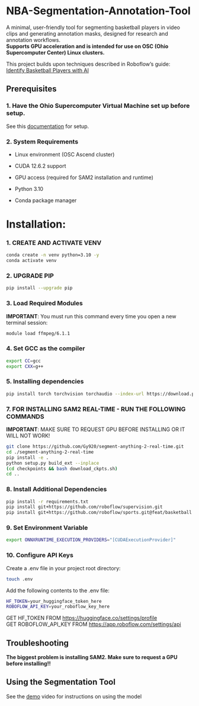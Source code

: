 # NBA-Segmentation-Annotation-Tool

A minimal, user-friendly tool for segmenting basketball players in video clips and generating annotation masks, designed for research and annotation workflows.  
 **Supports GPU acceleration and is intended for use on OSC (Ohio Supercomputer Center) Linux clusters.**

 This project builds upon techniques described in Roboflow’s guide:  
[Identify Basketball Players with AI](https://blog.roboflow.com/identify-basketball-players/)

## Prerequisites 

### 1. Have the Ohio Supercomputer Virtual Machine set up before setup.

See this [documentation](https://docs.google.com/document/d/18efM3UhXIMKOZ-e1weG6fw2CS5-esf2s--cmgjhlOIs/edit?usp=sharing) for setup.

### 2. System Requirements

- Linux environment (OSC Ascend cluster)

- CUDA 12.6.2 support

- GPU access (required for SAM2 installation and runtime)

- Python 3.10

- Conda package manager


# Installation:

### 1. CREATE AND ACTIVATE VENV
```bash
conda create -n venv python=3.10 -y  
conda activate venv
```

### 2. UPGRADE PIP
```bash
pip install --upgrade pip
```

### 3. Load Required Modules
**IMPORTANT**: You must run this command every time you open a new terminal session:
```bash
module load ffmpeg/6.1.1
```  

### 4. Set GCC as the compiler
```bash
export CC=gcc  
export CXX=g++
```

### 5. Installing dependencies  
```bash
pip install torch torchvision torchaudio --index-url https://download.pytorch.org/whl/cu126  
```

### 7. FOR INSTALLING SAM2 REAL-TIME - RUN THE FOLLOWING COMMANDS  
**IMPORTANT**: MAKE SURE TO REQUEST GPU BEFORE INSTALLING OR IT WILL NOT WORK!
```bash
git clone https://github.com/Gy920/segment-anything-2-real-time.git    
cd ./segment-anything-2-real-time  
pip install -e .  
python setup.py build_ext --inplace  
(cd checkpoints && bash download_ckpts.sh)  
cd ..
```

### 8. Install Additional Dependencies
```bash
pip install -r requirements.txt
pip install git+https://github.com/roboflow/supervision.git  
pip install git+https://github.com/roboflow/sports.git@feat/basketball
```

### 9. Set Environment Variable
```bash
export ONNXRUNTIME_EXECUTION_PROVIDERS="[CUDAExecutionProvider]"
```  

### 10. Configure API Keys

Create a .env file in your project root directory:
```bash
touch .env
```
Add the following contents to the .env file:
```bash
HF_TOKEN=your_huggingface_token_here  
ROBOFLOW_API_KEY=your_roboflow_key_here
```

GET HF_TOKEN FROM https://huggingface.co/settings/profile  
GET ROBOFLOW_API_KEY FROM https://app.roboflow.com/settings/api

## Troubleshooting 
**The biggest problem is installing SAM2. Make sure to request a GPU before installing!!**

## Using the Segmentation Tool

See the [demo](https://osumlb.slack.com/files/U09DJRDN33R/F09KNUBP25D/segmentationtool.mp4) video for instructions on using the model
